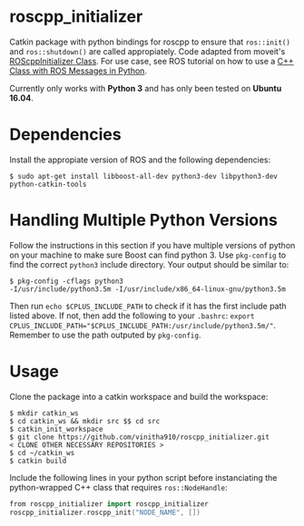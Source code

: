 # roscpp_initializer

Catkin package with python bindings for roscpp to ensure that `ros::init()` and `ros::shutdown()` are called appropiately. Code adapted from moveit's [ROScppInitializer Class](http://docs.ros.org/indigo/api/moveit_ros_planning_interface/html/classmoveit_1_1py__bindings__tools_1_1ROScppInitializer.html). For use case, see ROS tutorial on how to use a [C++ Class with ROS Messages in Python](http://wiki.ros.org/ROS/Tutorials/Using%20a%20C%2B%2B%20class%20in%20Python#Class_with_NodeHandle).

Currently only works with **Python 3** and has only been tested on **Ubuntu 16.04**.

# Dependencies
Install the appropiate version of ROS and the following dependencies:

```shell
$ sudo apt-get install libboost-all-dev python3-dev libpython3-dev python-catkin-tools
```

# Handling Multiple Python Versions
Follow the instructions in this section if you have multiple versions of python on your machine to make sure Boost can find python 3. Use `pkg-config` to find the correct `python3` include directory. Your output should be similar to:

```shell
$ pkg-config -cflags python3
-I/usr/include/python3.5m -I/usr/include/x86_64-linux-gnu/python3.5m
```

Then run `echo $CPLUS_INCLUDE_PATH` to check if it has the first include path listed above. If not, then add the following to your `.bashrc`: `export CPLUS_INCLUDE_PATH="$CPLUS_INCLUDE_PATH:/usr/include/python3.5m/"`. Remember to use the path outputed by `pkg-config`.

# Usage
Clone the package into a catkin workspace and build the workspace:

```shell
$ mkdir catkin_ws
$ cd catkin_ws && mkdir src $$ cd src
$ catkin_init_workspace
$ git clone https://github.com/vinitha910/roscpp_initializer.git
< CLONE OTHER NECESSARY REPOSITORIES >
$ cd ~/catkin_ws
$ catkin build
```

Include the following lines in your python script before instanciating the python-wrapped C++ class that requires `ros::NodeHandle`:

```cpp
from roscpp_initializer import roscpp_initializer
roscpp_initializer.roscpp_init("NODE_NAME", [])
```
